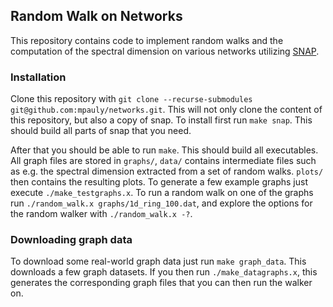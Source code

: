 ## Random Walk on Networks
This repository contains code to implement random walks and the computation of the spectral dimension on various networks utilizing [SNAP](http://snap.stanford.edu/).

### Installation
Clone this repository with `git clone --recurse-submodules git@github.com:mpauly/networks.git`. This will not only clone the content of this repository, but also a copy of snap.
To install first run `make snap`. This should build all parts of snap that you need.

After that you should be able to run `make`. This should build all executables. All graph files are stored in `graphs/`, `data/` contains intermediate files such as e.g. the spectral dimension extracted from a set of random walks. `plots/` then contains the resulting plots. To generate a few example graphs just execute `./make_testgraphs.x`. To run a random walk on one of the graphs run `./random_walk.x graphs/1d_ring_100.dat`, and explore the options for the random walker with `./random_walk.x -?`.

### Downloading graph data
To download some real-world graph data just run `make graph_data`. This downloads a few graph datasets. If you then run `./make_datagraphs.x`, this generates the corresponding graph files that you can then run the walker on.
